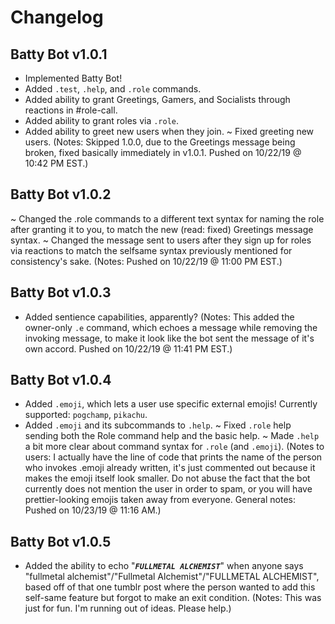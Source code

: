 # Changelog

## Batty Bot v1.0.1
+ Implemented Batty Bot!
+ Added `.test`, `.help`, and `.role` commands.
+ Added ability to grant Greetings, Gamers, and Socialists through reactions in #role-call.
+ Added ability to grant roles via `.role`.
+ Added ability to greet new users when they join.
~ Fixed greeting new users.
(Notes: Skipped 1.0.0, due to the Greetings message being broken, fixed basically immediately in v1.0.1. Pushed on 10/22/19 @ 10:42 PM EST.)

## Batty Bot v1.0.2
~ Changed the .role commands to a different text syntax for naming the role after granting it to you, to match the new (read: fixed) Greetings message syntax.
~ Changed the message sent to users after they sign up for roles via reactions to match the selfsame syntax previously mentioned for consistency's sake.
(Notes: Pushed on 10/22/19 @ 11:00 PM EST.)

## Batty Bot v1.0.3
+ Added sentience capabilities, apparently?
(Notes: This added the owner-only `.e` command, which echoes a message while removing the invoking message, to make it look like the bot sent the message of it's own accord. Pushed on 10/22/19 @ 11:41 PM EST.)

## Batty Bot v1.0.4
+ Added `.emoji`, which lets a user use specific external emojis! Currently supported: `pogchamp`, `pikachu`.
+ Added `.emoji` and its subcommands to `.help`.
~ Fixed `.role` help sending both the Role command help and the basic help.
~ Made `.help` a bit more clear about command syntax for `.role` (and `.emoji`).
(Notes to users: I actually have the line of code that prints the name of the person who invokes .emoji already written, it's just commented out because it makes the emoji itself look smaller. Do not abuse the fact that the bot currently does not mention the user in order to spam, or you will have prettier-looking emojis taken away from everyone. General notes: Pushed on 10/23/19 @ 11:16 AM.)

## Batty Bot v1.0.5
+ Added the ability to echo "__***`FULLMETAL ALCHEMIST`***__" when anyone says "fullmetal alchemist"/"Fullmetal Alchemist"/"FULLMETAL ALCHEMIST", based off of that one tumblr post where the person wanted to add this self-same feature but forgot to make an exit condition.
(Notes: This was just for fun. I'm running out of ideas. Please help.)